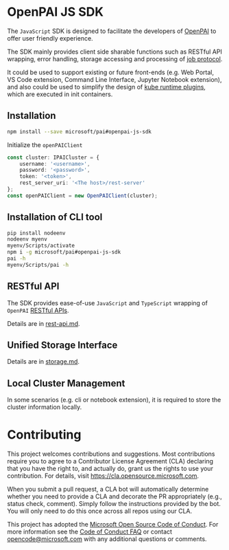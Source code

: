 # OpenPAI JS SDK

The `JavaScript` SDK is designed to facilitate the developers of [OpenPAI](https://github.com/microsoft/pai) to offer user friendly experience. 

The SDK mainly provides client side sharable functions such as RESTful API wrapping, error handling, storage accessing and processing of [job protocol](). 

It could be used to support existing or future front-ends (e.g. Web Portal, VS Code extension, Command Line Interface, Jupyter Notebook extension), and also could be used to simplify the design of [kube runtime plugins](), which are executed in init containers.

## Installation

```bash
npm install --save microsoft/pai#openpai-js-sdk
```

Initialize the `openPAIClient`

```ts
const cluster: IPAICluster = {
    username: '<username>',
    password: '<password>',
    token: '<token>',
    rest_server_uri: '<The host>/rest-server'
};
const openPAIClient = new OpenPAIClient(cluster);
```

## Installation of CLI tool

```bash
pip install nodeenv
nodeenv myenv
myenv/Scripts/activate
npm i -g microsoft/pai#openpai-js-sdk
pai -h
myenv/Scripts/pai -h
```

## RESTful API
The SDK provides ease-of-use `JavaScript` and `TypeScript` wrapping of `OpenPAI` [RESTful APIs](https://github.com/microsoft/pai/blob/master/docs/rest-server/API.md). 

Details are in [rest-api.md](docs/rest-api.md).

## Unified Storage Interface

Details are in [storage.md](docs/storage.md).

## Local Cluster Management

In some scenarios (e.g. cli or notebook extension), it is required to store the cluster information locally.

# Contributing

This project welcomes contributions and suggestions.  Most contributions require you to agree to a
Contributor License Agreement (CLA) declaring that you have the right to, and actually do, grant us
the rights to use your contribution. For details, visit https://cla.opensource.microsoft.com.

When you submit a pull request, a CLA bot will automatically determine whether you need to provide
a CLA and decorate the PR appropriately (e.g., status check, comment). Simply follow the instructions
provided by the bot. You will only need to do this once across all repos using our CLA.

This project has adopted the [Microsoft Open Source Code of Conduct](https://opensource.microsoft.com/codeofconduct/).
For more information see the [Code of Conduct FAQ](https://opensource.microsoft.com/codeofconduct/faq/) or
contact [opencode@microsoft.com](mailto:opencode@microsoft.com) with any additional questions or comments.
